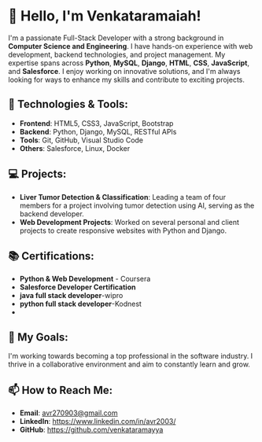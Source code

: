 
# 👋 Hello, I'm Venkataramaiah!

I'm a passionate Full-Stack Developer with a strong background in **Computer Science and Engineering**. I have hands-on experience with web development, backend technologies, and project management. My expertise spans across **Python**, **MySQL**, **Django**, **HTML**, **CSS**, **JavaScript**, and **Salesforce**. I enjoy working on innovative solutions, and I'm always looking for ways to enhance my skills and contribute to exciting projects.

## 🔧 Technologies & Tools:
- **Frontend**: HTML5, CSS3, JavaScript, Bootstrap
- **Backend**: Python, Django, MySQL, RESTful APIs
- **Tools**: Git, GitHub, Visual Studio Code
- **Others**: Salesforce, Linux, Docker

## 💻 Projects:
- **Liver Tumor Detection & Classification**: Leading a team of four members for a project involving tumor detection using AI, serving as the backend developer.
- **Web Development Projects**: Worked on several personal and client projects to create responsive websites with Python and Django.

## 📚 Certifications:
- **Python & Web Development** - Coursera
- **Salesforce Developer Certification**
- **java full stack developer**-wipro
- **python full stack developer**-Kodnest
- 


## 🎯 My Goals:
I'm working towards becoming a top professional in the software industry. I thrive in a collaborative environment and aim to constantly learn and grow.

## 📫 How to Reach Me:
- **Email**: avr270903@gmail.com
- **LinkedIn**: https://www.linkedin.com/in/avr2003/
- **GitHub**: https://github.com/venkataramayya



